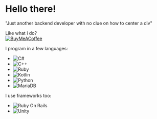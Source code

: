 # Hello there!
<quote>"Just another backend developer with no clue on how to center a div"</quote>

Like what i do? </br>
[![BuyMeACoffee](https://raw.githubusercontent.com/pachadotdev/buymeacoffee-badges/main/bmc-yellow.svg)](https://www.buymeacoffee.com/punkroczombi)

I program in a few languages:
- ![C#](https://img.shields.io/badge/C%23-239120?style=for-the-badge&logo=csharp&logoColor=white)
- ![C++](https://img.shields.io/badge/C%2B%2B-00599C?style=for-the-badge&logo=c%2B%2B&logoColor=white)
- ![Ruby](https://img.shields.io/badge/Ruby-CC342D?style=for-the-badge&logo=ruby&logoColor=white)
- ![Kotlin](https://img.shields.io/badge/Kotlin-B125EA?style=for-the-badge&logo=kotlin&logoColor=white)
- ![Python](https://img.shields.io/badge/Python-FFD43B?style=for-the-badge&logo=python&logoColor=blue)
- ![MariaDB](https://img.shields.io/badge/MariaDB-003545?style=for-the-badge&logo=mariadb&logoColor=white)

I use frameworks too:
- ![Ruby On Rails](https://img.shields.io/badge/Ruby_on_Rails-CC0000?style=for-the-badge&logo=ruby-on-rails&logoColor=white)
- ![Unity](https://img.shields.io/badge/Unity-100000?style=for-the-badge&logo=unity&logoColor=white)
